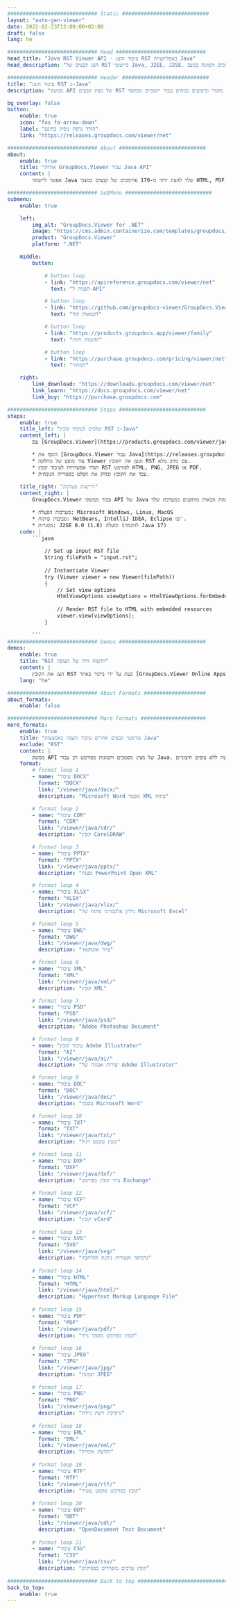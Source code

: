 ```yaml
---
############################# Static ############################
layout: "auto-gen-viewer"
date: 2022-02-23T12:00:00+02:00
draft: false
lang: he

############################# Head #############################
head_title: "Java RST Viewer API - עיבוד והצג RST באפליקציות Java"
head_description: "הצג קבצים של RST ביישומי Java, J2EE, J2SE. תומך בצפייה ב-170+ פורמטים של קבצי מסמכים ותמונה במצב HTML, PDF או תמונה עם תכונות מתקדמות לניהול אפשרויות צפייה במסמכים."

############################# Header ############################
title: "עיבוד והצג RST ב-Java" 
description: "ממשק API של מציג קבצים RST מקורי וביצועים גבוהים עבור יישומים מבוססי Java, J2EE ו-J2SE, התומך במגוון רחב של תכונות נוספות להתאמה אישית של המראה של פורמט מסמך הפלט." 

bg_overlay: false
button:
    enable: true
    icon: "fas fa-arrow-down"
    label: "הורד גרסת ניסיון בחינם"
    link: "https://releases.groupdocs.com/viewer/net"

############################# About ############################
about:
    enable: true
    title: "אודות GroupDocs.Viewer עבור Java API" 
    content: |
        אפשר ליישומי Java שלך להציג יותר מ-170 פורמטים של קבצים במצבי HTML, PDF או תמונה באמצעות GroupDocs.Viewer עבור ממשקי API של Java ללא תוכנה נוספת מותקנת; כגון Microsoft Office, Apache Open Office, Adobe Acrobat Reader וכו'. מפתחים יכולים להציג בקלות את כל התמונות וסוגי המסמכים הפופולריים כולל Microsoft Office, OpenDocument, HTML, PDF, Archive, Diagrams, Photoshop, AutoCAD ושפת תכנות בתבניות של יישומי Java עם עיבוד מהיר ואיכותי ביותר.

############################# SubMenu ############################
submenu:
    enable: true

    left:
        img_alt: "GroupDocs.Viewer for .NET"
        image: "https://cms.admin.containerize.com/templates/groupdocs/images/product-logos/90x90-noborder/groupdocs-viewer-net.png"
        product: "GroupDocs.Viewer"
        platform: ".NET"

    middle:
        button:

            # button loop
            - link: "https://apireference.groupdocs.com/viewer/net"
              text: "הפניה ל-API"

            # button loop
            - link: "https://github.com/groupdocs-viewer/GroupDocs.Viewer-for-.NET"
              text: "דוגמאות קוד"

            # button loop
            - link: "https://products.groupdocs.app/viewer/family"
              text: "הדגמות חיות"

            # button loop
            - link: "https://purchase.groupdocs.com/pricing/viewer/net"
              text: "תמחור"

    right:
        link_download: "https://downloads.groupdocs.com/viewer/net"
        link_learn: "https://docs.groupdocs.com/viewer/net"
        link_buy: "https://purchase.groupdocs.com"

############################# Steps ############################
steps:
    enable: true
    title_left: "שלבים לעיבוד קובץ RST ב-Java" 
    content_left: |
        עם [GroupDocs.Viewer](https://products.groupdocs.com/viewer/java/) אתה יכול לעבד את RST ל-HTML, JPEG, PNG או PDF בכמה שלבים.

        * הוסף את [GroupDocs.Viewer עבור Java](https://releases.groupdocs.com/viewer/java/) כתלות בפרויקט שלך. 
        * צור מופע של מחלקה Viewer וטען את הקובץ RST עם נתיב מלא. 
        * הגדר אפשרויות לעיבוד קובץ RST לפורמט HTML, PNG, JPEG או PDF. 
        * עבד את הקובץ ובדוק את הפלט בספרייה הנוכחית. 
        
    title_right: "דרישות מערכת" 
    content_right: |
        GroupDocs.Viewer עבור ממשקי API של Java נתמכים בכל הפלטפורמות ומערכות ההפעלה העיקריות. לפני הפעלת הקוד שלהלן, אנא ודא שהדרישות המוקדמות הבאות מותקנים במערכת שלך.

        * מערכות הפעלה: Microsoft Windows, Linux, MacOS 
        * סביבות פיתוח: NetBeans, IntelliJ IDEA, Eclipse וכו'. 
        * מסגרות: J2SE 8.0 (1.8) ומעלה (לדוגמה Java 17) 
    code: |
        ```java
                        
            // Set up input RST file
            String filePath = "input.rst";
        
            // Instantiate Viewer
            try (Viewer viewer = new Viewer(filePath))
            {
            	// Set view options 
            	HtmlViewOptions viewOptions = HtmlViewOptions.forEmbeddedResources();
                    
            	// Render RST file to HTML with embedded resources
            	viewer.view(viewOptions);
            }
             
        ```
############################# Demos ############################
demos:
    enable: true
    title: "RST הדגמה חיה של הצופה"
    content: |
        הצג את הקובץ RST כעת על ידי ביקור באתר [GroupDocs.Viewer Online Apps](https://products.groupdocs.app/viewer/rst).
    lang: "he"

############################# About Formats ####################
about_formats:
    enable: false

############################# More Formats #####################
more_formats:
    enable: true
    title: "פורמטי קבצים אחרים עיבוד והצגה באמצעות Java"
    exclude: "RST"
    content: |
        ממשק API של מציג מסמכים ותמונות בפורמט רב עבור Java. הצג כמה מפורמטי הקבצים הפופולריים למטה ללא צופים חיצוניים.
    format: 
        # format loop 1
        - name: "עיבוד DOCX"
          format: "DOCX"
          link: "/viewer/java/docx/"
          description: "Microsoft Word מסמך XML פתוח" 

        # format loop 2
        - name: "עיבוד CDR" 
          format: "CDR"
          link: "/viewer/java/cdr/"
          description: "קובץ CorelDRAW" 

        # format loop 3
        - name: "עיבוד PPTX"
          format: "PPTX"
          link: "/viewer/java/pptx/"
          description: "מצגת PowerPoint Open XML" 

        # format loop 4
        - name: "עיבוד XLSX"
          format: "XLSX"
          link: "/viewer/java/xlsx/"
          description: "גיליון אלקטרוני פתוח של Microsoft Excel" 

        # format loop 5
        - name: "עיבוד DWG"
          format: "DWG"
          link: "/viewer/java/dwg/"
          description: "ציור אוטוקאד"

        # format loop 6
        - name: "עיבוד XML"
          format: "XML"
          link: "/viewer/java/xml/"
          description: "קובץ XML"

        # format loop 7
        - name: "עיבוד PSD"
          format: "PSD"
          link: "/viewer/java/psd/"
          description: "Adobe Photoshop Document"

        # format loop 8
        - name: "עיבוד קובץ Adobe Illustrator"
          format: "AI"
          link: "/viewer/java/ai/"
          description: "יצירות אמנות של Adobe Illustrator"

        # format loop 9
        - name: "עיבוד DOC"
          format: "DOC"
          link: "/viewer/java/doc/"
          description: "מסמך Microsoft Word" 

        # format loop 10
        - name: "עיבוד TXT" 
          format: "TXT"
          link: "/viewer/java/txt/"
          description: "קובץ טקסט רגיל" 

        # format loop 11
        - name: "עיבוד DXF" 
          format: "DXF"
          link: "/viewer/java/dxf/"
          description: "ציור קובץ בפורמט Exchange"  
          
        # format loop 12
        - name: "עיבוד VCF"
          format: "VCF"
          link: "/viewer/java/vcf/"
          description: "קובץ vCard"  
              
        # format loop 13
        - name: "עיבוד SVG"
          format: "SVG"
          link: "/viewer/java/svg/"
          description: "גרפיקה וקטורית ניתנת להרחבה" 
          
        # format loop 14
        - name: "עיבוד HTML"
          format: "HTML"
          link: "/viewer/java/html/"
          description: "Hypertext Markup Language File" 
          
        # format loop 15
        - name: "עיבוד PDF"
          format: "PDF"
          link: "/viewer/java/pdf/"
          description: "קובץ בפורמט מסמך נייד"
          
        # format loop 16
        - name: "עיבוד JPEG"
          format: "JPG"
          link: "/viewer/java/jpg/"
          description: "תמונת JPEG"
          
        # format loop 17
        - name: "עיבוד PNG"
          format: "PNG"
          link: "/viewer/java/png/"
          description: "גרפיקת רשת ניידת" 
          
        # format loop 18
        - name: "עיבוד EML"
          format: "EML"
          link: "/viewer/java/eml/"
          description: "הודעת אימייל" 
          
        # format loop 19
        - name: "עיבוד RTF"
          format: "RTF"
          link: "/viewer/java/rtf/"
          description: "קובץ בפורמט טקסט עשיר" 
          
        # format loop 20
        - name: "עיבוד ODT"
          format: "ODT"
          link: "/viewer/java/odt/"
          description: "OpenDocument Text Document" 
          
        # format loop 21
        - name: "עיבוד CSV"
          format: "CSV"
          link: "/viewer/java/csv/"
          description: "קובץ ערכים מופרדים בפסיקים" 
          
############################# Back to top ###############################
back_to_top:
    enable: true
---
```

